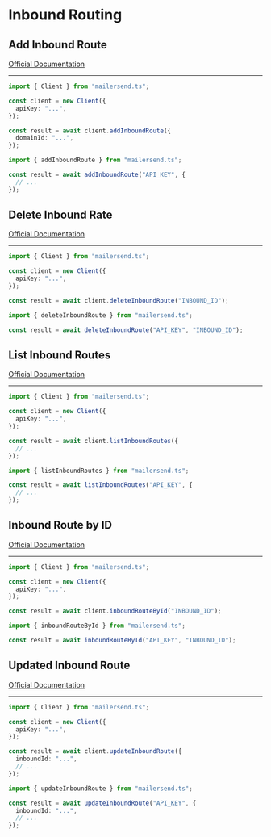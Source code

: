 # Inbound Routing

## Add Inbound Route

[Official Documentation](https://developers.mailersend.com/api/v1/inbound.html#add-an-inbound-route)

---

```typescript
import { Client } from "mailersend.ts";

const client = new Client({
  apiKey: "...",
});

const result = await client.addInboundRoute({
  domainId: "...",
});
```

```typescript
import { addInboundRoute } from "mailersend.ts";

const result = await addInboundRoute("API_KEY", {
  // ...
});
```

## Delete Inbound Rate

[Official Documentation](https://developers.mailersend.com/api/v1/inbound.html#delete-an-inbound-route)

---

```typescript
import { Client } from "mailersend.ts";

const client = new Client({
  apiKey: "...",
});

const result = await client.deleteInboundRoute("INBOUND_ID");
```

```typescript
import { deleteInboundRoute } from "mailersend.ts";

const result = await deleteInboundRoute("API_KEY", "INBOUND_ID");
```

## List Inbound Routes

[Official Documentation](https://developers.mailersend.com/api/v1/inbound.html#get-a-list-of-inbound-routes)

---

```typescript
import { Client } from "mailersend.ts";

const client = new Client({
  apiKey: "...",
});

const result = await client.listInboundRoutes({
  // ...
});
```

```typescript
import { listInboundRoutes } from "mailersend.ts";

const result = await listInboundRoutes("API_KEY", {
  // ...
});
```

## Inbound Route by ID

[Official Documentation](https://developers.mailersend.com/api/v1/inbound.html#get-a-single-inbound-route)

---

```typescript
import { Client } from "mailersend.ts";

const client = new Client({
  apiKey: "...",
});

const result = await client.inboundRouteById("INBOUND_ID");
```

```typescript
import { inboundRouteById } from "mailersend.ts";

const result = await inboundRouteById("API_KEY", "INBOUND_ID");
```

## Updated Inbound Route

[Official Documentation](https://developers.mailersend.com/api/v1/inbound.html#update-an-inbound-route)

---

```typescript
import { Client } from "mailersend.ts";

const client = new Client({
  apiKey: "...",
});

const result = await client.updateInboundRoute({
  inboundId: "...",
  // ...
});
```

```typescript
import { updateInboundRoute } from "mailersend.ts";

const result = await updateInboundRoute("API_KEY", {
  inboundId: "...",
  // ...
});
```
